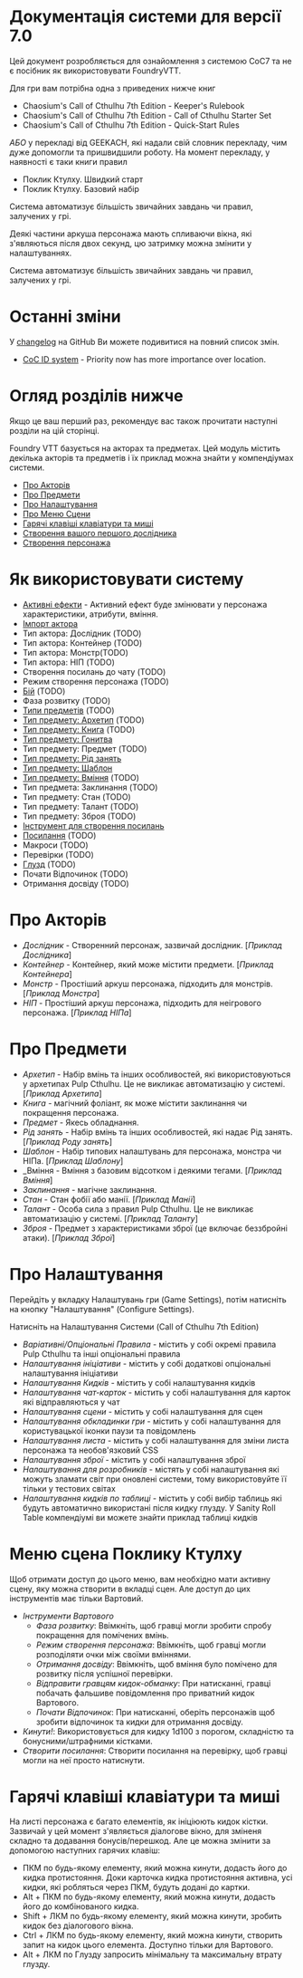 # Документація системи для версії 7.0

Цей документ розробляється для ознайомлення з системою CoC7 та не є посібник як використовувати FoundryVTT.

Для гри вам потрібна одна з приведених нижче книг

- Chaosium's Call of Cthulhu 7th Edition - Keeper's Rulebook
- Chaosium's Call of Cthulhu 7th Edition - Call of Cthulhu Starter Set
- Chaosium's Call of Cthulhu 7th Edition - Quick-Start Rules

_АБО_ у перекладі від GEEKACH, які надали свій словник перекладу, чим дуже допомогли та пришвидшили роботу.
На момент перекладу, у наявності є таки книги правил

- Поклик Ктулху. Швидкий старт
- Поклик Ктулху. Базовий набір

Система автоматизує більшість звичайних завдань чи правил, залучених у грі.

Деякі частини аркуша персонажа мають спливаючи вікна, які з'являються після двох секунд, цю затримку можна змінити у налаштуваннях.

Система автоматизує більшість звичайних завдань чи правил, залучених у грі.

# Останні зміни

У [changelog](https://github.com/Miskatonic-Investigative-Society/CoC7-FoundryVTT/blob/develop/.github/CHANGELOG.md) на GitHub Ви можете подивитися на повний список змін.

- [CoC ID system](coc-id-system.md) - Priority now has more importance over location.

# Огляд розділів нижче

Якщо це ваш перший раз, рекомендує вас також прочитати наступні розділи на цій сторінці.

Foundry VTT базується на акторах та предметах. Цей модуль містить декілька акторів та предметів і їх приклад можна знайти у компендіумах системи.

- [Про Акторів](#про-акторів)
- [Про Предмети](#про-предмети)
- [Про Налаштування](#про-налаштування)
- [Про Меню Сцени](#сцена-меню-поклику-ктулху)
- [Гарячі клавіші клавіатури та миші](#гарячі-клавіші-клавіатури-та-миші)
- [Створення вашого першого дослідника](first_investigator.md)
- [Створення персонажа](character_creation.md)

# Як використовувати систему

- [Активні ефекти](effects.md) - Активний ефект буде змінювати у персонажа характеристики, атрибути, вміння.
- [Імпорт актора](actor_importer.md)
- Тип актора: Дослідник (TODO)
- Тип актора: Контейнер (TODO)
- Тип актора: Монстр(TODO)
- Тип актора: НІП (TODO)
- Створення посилань до чату (TODO)
- Режим створення персонажа (TODO)
- [Бій](combat.md) (TODO)
- Фаза розвитку (TODO)
- [Типи предметів](items.md) (TODO)
- [Тип предмету: Архетип](item_archetype.md) (TODO)
- [Тип предмету: Книга](item_book.md) (TODO)
- [Тип предмету: Гонитва](chases.md)
- Тип предмету: Предмет (TODO)
- [Тип предмету: Рід занять](item_occupation.md)
- [Тип предмету: Шаблон](item_setup.md)
- [Тип предмету: Вміння](item_skill.md) (TODO)
- Тип предмета: Заклинання (TODO)
- Тип предмету: Стан (TODO)
- Тип предмету: Талант (TODO)
- Тип предмету: Зброя (TODO)
- [Інструмент для створення посилань](link_creation_window.md)
- [Посилання](links.md) (TODO)
- Макроси (TODO)
- Перевірки (TODO)
- [Глузд](sanity.md) (TODO)
- Почати Відпочинок (TODO)
- Отримання досвіду (TODO)

# Про Акторів

- _Дослідник_ - Створенний персонаж, зазвичай дослідник. [_Приклад Дослідника_]
- _Контейнер_ - Контейнер, який може містити предмети. [_Приклад Контейнера_]
- _Монстр_ - Простіший аркуш персонажа, підходить для монстрів. [_Приклад Монстра_]
- _НІП_ - Простіший аркуш персонажа, підходить для неігрового персонажа. [_Приклад НІПа_]

# Про Предмети

- _Архетип_ - Набір вмінь та інших особливостей, які використовуються у архетипах Pulp Cthulhu. Це не викликає автоматизацію у системі. [_Приклад Архетипа_]
- _Книга_ - магічний фоліант, як може містити заклинання чи покращення персонажа.
- _Предмет_ - Якесь обладнання.
- _Рід занять_ - Набір вмінь та інших особливостей, які надає Рід занять. [_Приклад Роду занять_]
- _Шаблон_ - Набір типових налаштувань для персонажа, монстра чи НІПа. [_Приклад Шаблону_]
- _Вміння - Вміння з базовим відсотком і деякими тегами. [_Приклад Вміння_]
- _Заклинання_ - магічне заклинання.
- _Стан_ - Стан фобії або манії. [_Приклад Манії_]
- _Талант_ - Особа сила з правил Pulp Cthulhu. Це не викликає автоматизацію у системі. [_Приклад Таланту_]
- _Зброя_ - Предмет з характеристиками зброї (це включає беззбройні атаки). [_Приклад Зброї_]

# Про Налаштування

Перейдіть у вкладку Налаштувань гри (Game Settings), потім натисніть на кнопку "Налаштування" (Configure Settings).

Натисніть на Налаштування Системи (Call of Cthulhu 7th Edition)

- _Варіативні/Опціональні Правила_ - містить у собі окремі правила Pulp Cthulhu та інші опціональні правила
- _Налаштування ініціативи_ - містить у собі додаткові опціональні налаштування ініціативи
- _Налаштування Кидків_ - містить у собі налаштування кидків
- _Налаштування чат-карток_ - містить у собі налаштування для карток які відправляються у чат
- _Налаштування сцени_ - містить у собі налаштування для сцен
- _Налаштування обкладинки гри_ - містить у собі налаштування для користувацької іконки паузи та повідомлень
- _Налаштування листа_ - містить у собі налаштування для зміни листа персонажа та необов'язковий CSS
- _Налаштування зброї_ - містить у собі налаштування зброї
- _Налаштування для розробників_ - містять у собі налаштування які можуть зламати світ при оновлені системи, тому використовуйте її тільки у тестових світах
- _Налаштування кидків по таблиці_ - містить у собі вибір таблиць які будуть автоматично використані після кидку глузду. У Sanity Roll Table компендіумі ви можете знайти приклад таблиці кидків

# Меню сцена Поклику Ктулху

Щоб отримати доступ до цього меню, вам необхідно мати активну сцену, яку можна створити в вкладці сцен. Але доступ до цих інструментів має тільки Вартовий.

- _Інструменти Вартового_
  - _Фаза розвитку_: Ввімкніть, щоб гравці могли зробити спробу покращення для помічених вмінь.
  - _Режим створення персонажа_: Ввімкніть, щоб гравці могли розподіляти очки між своїми вміннями.
  - _Отримання досвіду_: Ввімкніть, щоб вміння було помічено для розвитку після успішної перевірки.
  - _Відправити гравцям кидок-обманку_: При натисканні, гравці побачать фальшиве повідомлення про приватний кидок Вартового.
  - _Почати Відпочинок_: При натисканні, оберіть персонажів щоб зробити відпочинок та кидки для отримання досвіду.
- _Кинути!_: Використовується для кидку 1d100 з порогом, складністю та бонусними/штрафними кістками.
- _Створити посилання_: Створити посилання на перевірку, щоб гравці могли на неї просто натиснути.

# Гарячі клавіші клавіатури та миші

На листі персонажа є багато елементів, як ініціюють кидок кістки. Зазвичай у цей момент з'являється діалогове вікно, для зміненя складно та додавання бонусів/перешкод. Але це можна змінити за допомогою наступних гарячих клавіш:

- ПКМ по будь-якому елементу, який можна кинути, додасть його до кидка протистояння. Доки карточка кидка протистояння активна, усі кидки, які робляться через ПКМ, будуть додані до картки.
- Alt + ПКМ по будь-якому елементу, який можна кинути, додасть його до комбінованого кидка.
- Shift + ЛКМ по будь-якому елементу, який можна кинути, зробить кидок без діалогового вікна.
- Ctrl + ЛКМ по будь-якому елементу, який можна кинути, створить запит на кидок цього елемента. Доступно тільки для Вартового.
- Alt + ЛКМ по Глузду запросить мінімальну та максимальну втрату глузду.
